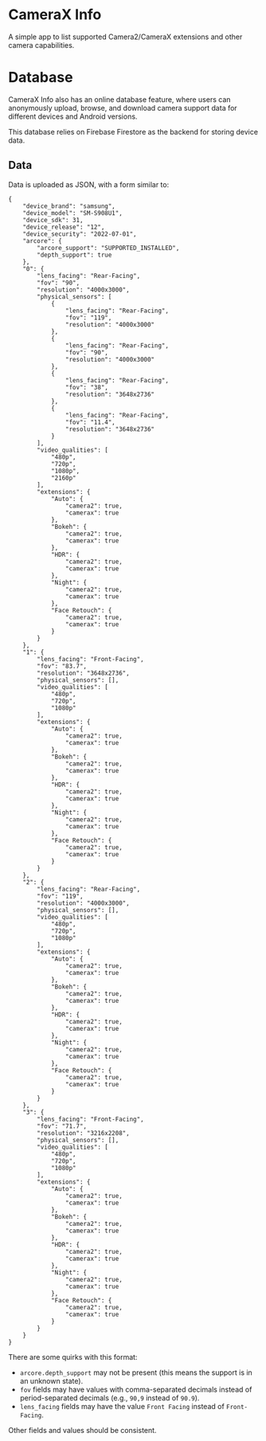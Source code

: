 # CameraX Info
A simple app to list supported Camera2/CameraX extensions and other camera capabilities.

# Database
CameraX Info also has an online database feature, where users can anonymously upload, browse, and download camera support data for different devices and Android versions.

This database relies on Firebase Firestore as the backend for storing device data.

## Data

Data is uploaded as JSON, with a form similar to:

```
{
    "device_brand": "samsung",
    "device_model": "SM-S908U1",
    "device_sdk": 31,
    "device_release": "12",
    "device_security": "2022-07-01",
    "arcore": {
        "arcore_support": "SUPPORTED_INSTALLED",
        "depth_support": true
    },
    "0": {
        "lens_facing": "Rear-Facing",
        "fov": "90",
        "resolution": "4000x3000",
        "physical_sensors": [
            {
                "lens_facing": "Rear-Facing",
                "fov": "119",
                "resolution": "4000x3000"
            },
            {
                "lens_facing": "Rear-Facing",
                "fov": "90",
                "resolution": "4000x3000"
            },
            {
                "lens_facing": "Rear-Facing",
                "fov": "38",
                "resolution": "3648x2736"
            },
            {
                "lens_facing": "Rear-Facing",
                "fov": "11.4",
                "resolution": "3648x2736"
            }
        ],
        "video_qualities": [
            "480p",
            "720p",
            "1080p",
            "2160p"
        ],
        "extensions": {
            "Auto": {
                "camera2": true,
                "camerax": true
            },
            "Bokeh": {
                "camera2": true,
                "camerax": true
            },
            "HDR": {
                "camera2": true,
                "camerax": true
            },
            "Night": {
                "camera2": true,
                "camerax": true
            },
            "Face Retouch": {
                "camera2": true,
                "camerax": true
            }
        }
    },
    "1": {
        "lens_facing": "Front-Facing",
        "fov": "83.7",
        "resolution": "3648x2736",
        "physical_sensors": [],
        "video_qualities": [
            "480p",
            "720p",
            "1080p"
        ],
        "extensions": {
            "Auto": {
                "camera2": true,
                "camerax": true
            },
            "Bokeh": {
                "camera2": true,
                "camerax": true
            },
            "HDR": {
                "camera2": true,
                "camerax": true
            },
            "Night": {
                "camera2": true,
                "camerax": true
            },
            "Face Retouch": {
                "camera2": true,
                "camerax": true
            }
        }
    },
    "2": {
        "lens_facing": "Rear-Facing",
        "fov": "119",
        "resolution": "4000x3000",
        "physical_sensors": [],
        "video_qualities": [
            "480p",
            "720p",
            "1080p"
        ],
        "extensions": {
            "Auto": {
                "camera2": true,
                "camerax": true
            },
            "Bokeh": {
                "camera2": true,
                "camerax": true
            },
            "HDR": {
                "camera2": true,
                "camerax": true
            },
            "Night": {
                "camera2": true,
                "camerax": true
            },
            "Face Retouch": {
                "camera2": true,
                "camerax": true
            }
        }
    },
    "3": {
        "lens_facing": "Front-Facing",
        "fov": "71.7",
        "resolution": "3216x2208",
        "physical_sensors": [],
        "video_qualities": [
            "480p",
            "720p",
            "1080p"
        ],
        "extensions": {
            "Auto": {
                "camera2": true,
                "camerax": true
            },
            "Bokeh": {
                "camera2": true,
                "camerax": true
            },
            "HDR": {
                "camera2": true,
                "camerax": true
            },
            "Night": {
                "camera2": true,
                "camerax": true
            },
            "Face Retouch": {
                "camera2": true,
                "camerax": true
            }
        }
    }
}
```

There are some quirks with this format:
- `arcore.depth_support` may not be present (this means the support is in an unknown state).
- `fov` fields may have values with comma-separated decimals instead of period-separated decimals (e.g., `90,9` instead of `90.9`).
- `lens_facing` fields may have the value `Front Facing` instead of `Front-Facing`.

Other fields and values should be consistent.
